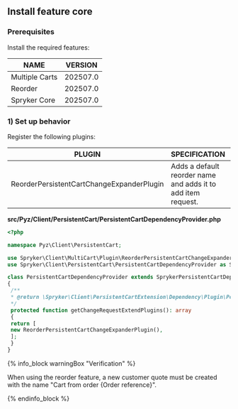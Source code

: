 

## Install feature core

### Prerequisites

Install the required features:

| NAME | VERSION |
| --- | --- |
| Multiple Carts | 202507.0 |
| Reorder | 202507.0 |
| Spryker Core | 202507.0 |

### 1) Set up behavior

Register the following plugins:

| PLUGIN | SPECIFICATION | PREREQUISITES | NAMESPACE |
| --- | --- | --- | --- |
| ReorderPersistentCartChangeExpanderPlugin | Adds a default reorder name and adds it to add item request. | 1 | Spryker\Client\MultiCart\Plugin |

**src/Pyz/Client/PersistentCart/PersistentCartDependencyProvider.php**

```php
<?php

namespace Pyz\Client\PersistentCart;

use Spryker\Client\MultiCart\Plugin\ReorderPersistentCartChangeExpanderPlugin;
use Spryker\Client\PersistentCart\PersistentCartDependencyProvider as SprykerPersistentCartDependencyProvider;

class PersistentCartDependencyProvider extends SprykerPersistentCartDependencyProvider
{
 /**
 * @return \Spryker\Client\PersistentCartExtension\Dependency\Plugin\PersistentCartChangeExpanderPluginInterface[]
 */
 protected function getChangeRequestExtendPlugins(): array
 {
 return [
 new ReorderPersistentCartChangeExpanderPlugin(),
 ];
 }
}
```

{% info_block warningBox "Verification" %}

When using the reorder feature, a new customer quote must be created with the name "Cart from order {Order reference}".

{% endinfo_block %}
